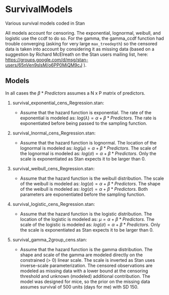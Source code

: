 # SurvivalModels
Various survival models coded in Stan

All models account for censoring. The exponential, lognormal, weibull, and logistic
use the ccdf to do so. For the gamma, the gamma_ccdf function had trouble converging
(asking for very large `max_treedepth`) so the censored data is taken into account
by considering it as missing data (based on a suggestion by Richard McElreath on 
the Stan users mailing list, here: https://groups.google.com/d/msg/stan-users/65nVen9sIsM/o6PP0MiQM9cJ ).

## Models

In all cases the $\beta * Predictors$ assumes a N x P matrix of predictors. 

1.  survival_exponential_cens_Regression.stan:
    * Assume that the hazard function is exponential. The rate of the exponential is
  modeled as: $log(\lambda) = \alpha + \beta * Predictors$. The rate is exponentiated
  before being passed to the sampling function.
  
1.  survival_lnormal_cens_Regression.stan:
    * Assume that the hazard function is lognormal. The location of the lognormal is
  modeled as: $log(\mu) = \alpha + \beta * Predictors$. The scale of the lognormal is
  modeled as: $log(\sigma) = \alpha + \beta * Predictors$. Only the scale is
  exponentiated as Stan expects it to be larger than 0.
  
1.  survival_weibull_cens_Regression.stan:
    * Assume that the hazard function is the weibull distribution. The scale of the weibull is
  modeled as: $log(\alpha) = \alpha + \beta * Predictors$. The shape of the weibull is
  modeled as: $log(\sigma) = \alpha + \beta * Predictors$. Both parameters are exponentiated
  before the sampling function.
  
1.  survival_logistic_cens_Regression.stan:
    * Assume that the hazard function is the logistic distribution. The location of the logistic is
  modeled as: $\mu = \alpha + \beta * Predictors$. The scale of the logistic is
  modeled as: $log(\sigma) = \alpha + \beta * Predictors$. Only the scale is
  exponentiated as Stan expects it to be larger than 0.
  
1.  survival_gamma_2group_cens.stan:
    * Assume that the hazard function is the gamma distribution. The shape and scale of the gamma
    are modeled directly on the constrained (> 0) linear scale. The scale is inverted
    as Stan uses inverse-scale parameterization. The censored observations are modeled as
	missing data with a lower bound at the censoring threshold and unknown (modeled) additional contribution. The model
was designed for mice, so the prior on the missing data assumes survival of 500 units (days for me) with SD 150.

